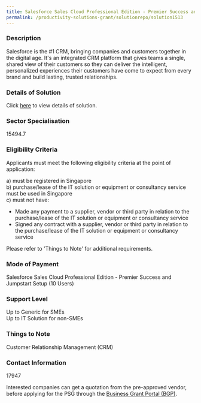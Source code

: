 ```yaml
---
title: Salesforce Sales Cloud Professional Edition - Premier Success and Jumpstart Setup (10 Users)
permalink: /productivity-solutions-grant/solutionrepo/solution1513
---
```


### Description

Salesforce is the #1 CRM, bringing companies and customers together in the digital age. It's an integrated CRM platform that gives teams a single, shared view of their customers so they can deliver the intelligent, personalized experiences their customers have come to expect from every brand and build lasting, trusted relationships.

### Details of Solution

Click <a href='SALESFORCE.COM SINGAPORE PTE. LTD.' target='_blank' rel='noopener'>here</a> to view details of solution.

### Sector Specialisation

 15494.7 

### Eligibility Criteria

Applicants must meet the following eligibility criteria at the point of application:

a) must be registered in Singapore <br>
b) purchase/lease of the IT solution or equipment or consultancy service must be used in Singapore <br>
c) must not have:
- Made any payment to a supplier, vendor or third party in relation to the purchase/lease of the IT solution or equipment or consultancy service
- Signed any contract with a supplier, vendor or third party in relation to the purchase/lease of the IT solution or equipment or consultancy service

Please refer to 'Things to Note' for additional requirements.

### Mode of Payment
Salesforce Sales Cloud Professional Edition - Premier Success and Jumpstart Setup (10 Users)

### Support Level
Up to Generic for SMEs <br>
Up to IT Solution for non-SMEs

### Things to Note
Customer Relationship Management (CRM)

### Contact Information
17947

Interested companies can get a quotation from the pre-approved vendor, before applying for the PSG through the <a target='_blank' rel='noopener' href='https://www.businessgrants.gov.sg/'>Business Grant Portal (BGP)</a>.
